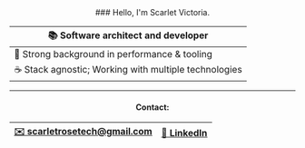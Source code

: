 <div align="center">
### Hello, I'm Scarlet Victoria.

| 📚 Software architect and developer |
| - |
| 🔗 Strong background in performance & tooling |
| ☕ Stack agnostic; Working with multiple technologies |

<hr>

#### Contact:
<a href="mailto:scarletrosetech@gmail.com">

| ✉️ scarletrosetech@gmail.com | 🔗 [LinkedIn](https://www.linkedin.com/in/scarletrose/) |
| - | - |

</a>
</div>

</div>

